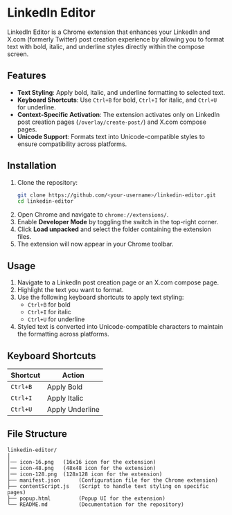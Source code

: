 # LinkedIn Editor  

LinkedIn Editor is a Chrome extension that enhances your LinkedIn and X.com (formerly Twitter) post creation experience by allowing you to format text with bold, italic, and underline styles directly within the compose screen.  

## Features  
- **Text Styling**: Apply bold, italic, and underline formatting to selected text.  
- **Keyboard Shortcuts**: Use `Ctrl+B` for bold, `Ctrl+I` for italic, and `Ctrl+U` for underline.  
- **Context-Specific Activation**: The extension activates only on LinkedIn post creation pages (`/overlay/create-post/`) and X.com compose pages.  
- **Unicode Support**: Formats text into Unicode-compatible styles to ensure compatibility across platforms.  


## Installation  
1. Clone the repository:  
   ```bash
   git clone https://github.com/<your-username>/linkedin-editor.git  
   cd linkedin-editor  

2. Open Chrome and navigate to `chrome://extensions/`.  
3. Enable **Developer Mode** by toggling the switch in the top-right corner.  
4. Click **Load unpacked** and select the folder containing the extension files.  
5. The extension will now appear in your Chrome toolbar.  

## Usage  
1. Navigate to a LinkedIn post creation page or an X.com compose page.  
2. Highlight the text you want to format.  
3. Use the following keyboard shortcuts to apply text styling:  
   - `Ctrl+B` for bold  
   - `Ctrl+I` for italic  
   - `Ctrl+U` for underline  
4. Styled text is converted into Unicode-compatible characters to maintain the formatting across platforms.  

## Keyboard Shortcuts  
| Shortcut | Action          |  
|----------|-----------------|  
| `Ctrl+B` | Apply Bold       |  
| `Ctrl+I` | Apply Italic     |  
| `Ctrl+U` | Apply Underline  |  

## File Structure  
```plaintext
linkedin-editor/
│
│── icon-16.png   (16x16 icon for the extension)  
│── icon-48.png   (48x48 icon for the extension)  
│── icon-128.png  (128x128 icon for the extension)  
├── manifest.json      (Configuration file for the Chrome extension)  
├── contentScript.js   (Script to handle text styling on specific pages)  
├── popup.html         (Popup UI for the extension)  
└── README.md          (Documentation for the repository)  

